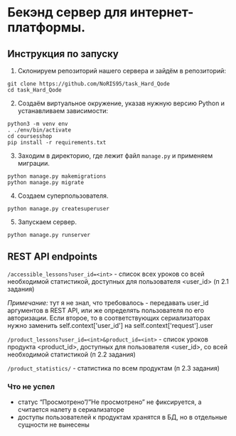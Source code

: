 # Бекэнд сервер для интернет-платформы.

## Инструкция по запуску
  1. Склонируем репозиторий нашего сервера и зайдём в репозиторий:
  ```
  git clone https://github.com/NoRIS95/task_Hard_Qode
  cd task_Hard_Qode
  ```
  2. Создаём виртуальное окружение, указав нужную версию Python и устанавливаем зависимости:
  ```
  python3 -m venv env
  . ./env/bin/activate
  cd coursesshop
  pip install -r requirements.txt
  ```
  3. Заходим в директорию, где лежит файл `manage.py` и применяем миграции.
  ```
  python manage.py makemigrations 
  python manage.py migrate
  ```
  4. Создаем суперпользователя.
  ```
  python manage.py createsuperuser
  ```
  5. Запускаем сервер.
  ```
  python manage.py runserver
  ```

## REST API endpoints

```/accessible_lessons?user_id=<int>``` - список всех уроков со всей необходимой статистикой, доступных для пользователя <user_id> (п 2.1 задания)

*Примечание:* тут я не знал, что требовалось - передавать user_id аргументов в REST API, или же определять пользователя по его авторизации. Если второе, то в соответствующих сериализаторах нужно заменить self.context['user_id'] на self.context['request'].user


```/product_lessons?user_id=<int>&product_id=<int>``` - список уроков продукта <product_id>, доступных для пользователя <user_id>, со всей необходимой статистикой (п 2.2 задания)

```/product_statistics/``` - статистика по всем продуктам (п 2.3 задания)



### Что не успел

* статус “Просмотрено”/”Не просмотрено” не фиксируется, а считается налету в сериализаторе
* доступы пользователей к продуктам хранятся в БД, но в отдельные сущности не вынесены
